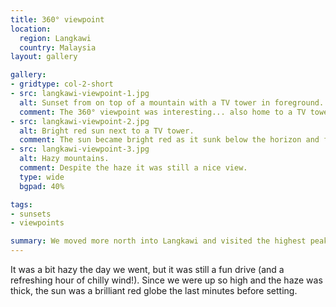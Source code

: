 ```yaml
---
title: 360° viewpoint
location:
  region: Langkawi
  country: Malaysia
layout: gallery

gallery:
- gridtype: col-2-short
- src: langkawi-viewpoint-1.jpg
  alt: Sunset from on top of a mountain with a TV tower in foreground.
  comment: The 360° viewpoint was interesting... also home to a TV tower directly in the line of sight of the sunset.
- src: langkawi-viewpoint-2.jpg
  alt: Bright red sun next to a TV tower.
  comment: The sun became bright red as it sunk below the horizon and fought to shine through the think haze at ground level.
- src: langkawi-viewpoint-3.jpg
  alt: Hazy mountains.
  comment: Despite the haze it was still a nice view.
  type: wide
  bgpad: 40%

tags:
- sunsets
- viewpoints

summary: We moved more north into Langkawi and visited the highest peak to watch the sunset from a 360-degree viewpoint.
---
```


It was a bit hazy the day we went, but it was still a fun drive (and a refreshing hour of chilly wind!). Since we were up so high and the haze was thick, the sun was a brilliant red globe the last minutes before setting.

